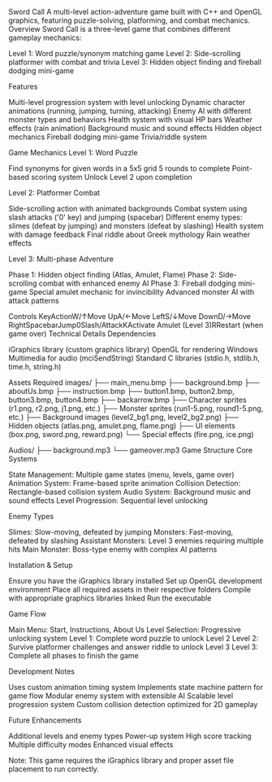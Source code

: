 Sword Call
A multi-level action-adventure game built with C++ and OpenGL graphics, featuring puzzle-solving, platforming, and combat mechanics.
Overview
Sword Call is a three-level game that combines different gameplay mechanics:

Level 1: Word puzzle/synonym matching game
Level 2: Side-scrolling platformer with combat and trivia
Level 3: Hidden object finding and fireball dodging mini-game

Features

Multi-level progression system with level unlocking
Dynamic character animations (running, jumping, turning, attacking)
Enemy AI with different monster types and behaviors
Health system with visual HP bars
Weather effects (rain animation)
Background music and sound effects
Hidden object mechanics
Fireball dodging mini-game
Trivia/riddle system

Game Mechanics
Level 1: Word Puzzle

Find synonyms for given words in a 5x5 grid
5 rounds to complete
Point-based scoring system
Unlock Level 2 upon completion

Level 2: Platformer Combat

Side-scrolling action with animated backgrounds
Combat system using slash attacks ('0' key) and jumping (spacebar)
Different enemy types: slimes (defeat by jumping) and monsters (defeat by slashing)
Health system with damage feedback
Final riddle about Greek mythology
Rain weather effects

Level 3: Multi-phase Adventure

Phase 1: Hidden object finding (Atlas, Amulet, Flame)
Phase 2: Side-scrolling combat with enhanced enemy AI
Phase 3: Fireball dodging mini-game
Special amulet mechanic for invincibility
Advanced monster AI with attack patterns

Controls
KeyActionW/↑Move UpA/←Move LeftS/↓Move DownD/→Move RightSpacebarJump0Slash/AttackKActivate Amulet (Level 3)RRestart (when game over)
Technical Details
Dependencies

iGraphics library (custom graphics library)
OpenGL for rendering
Windows Multimedia for audio (mciSendString)
Standard C libraries (stdio.h, stdlib.h, time.h, string.h)

Assets Required
images/
├── main_menu.bmp
├── background.bmp
├── aboutUs.bmp
├── instruction.bmp
├── button1.bmp, button2.bmp, button3.bmp, button4.bmp
├── backarrow.bmp
├── Character sprites (r1.png, r2.png, j1.png, etc.)
├── Monster sprites (run1-5.png, round1-5.png, etc.)
├── Background images (level2_bg1.png, level2_bg2.png)
├── Hidden objects (atlas.png, amulet.png, flame.png)
├── UI elements (box.png, sword.png, reward.png)
└── Special effects (fire.png, ice.png)

Audios/
├── background.mp3
└── gameover.mp3
Game Structure
Core Systems

State Management: Multiple game states (menu, levels, game over)
Animation System: Frame-based sprite animation
Collision Detection: Rectangle-based collision system
Audio System: Background music and sound effects
Level Progression: Sequential level unlocking

Enemy Types

Slimes: Slow-moving, defeated by jumping
Monsters: Fast-moving, defeated by slashing
Assistant Monsters: Level 3 enemies requiring multiple hits
Main Monster: Boss-type enemy with complex AI patterns

Installation & Setup

Ensure you have the iGraphics library installed
Set up OpenGL development environment
Place all required assets in their respective folders
Compile with appropriate graphics libraries linked
Run the executable

Game Flow

Main Menu: Start, Instructions, About Us
Level Selection: Progressive unlocking system
Level 1: Complete word puzzle to unlock Level 2
Level 2: Survive platformer challenges and answer riddle to unlock Level 3
Level 3: Complete all phases to finish the game

Development Notes

Uses custom animation timing system
Implements state machine pattern for game flow
Modular enemy system with extensible AI
Scalable level progression system
Custom collision detection optimized for 2D gameplay

Future Enhancements

Additional levels and enemy types
Power-up system
High score tracking
Multiple difficulty modes
Enhanced visual effects


Note: This game requires the iGraphics library and proper asset file placement to run correctly.

